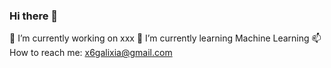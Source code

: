  ### Hi there 👋
🔭 I’m currently working on xxx
🌱 I’m currently learning Machine Learning
📫 How to reach me: x6galixia@gmail.com
